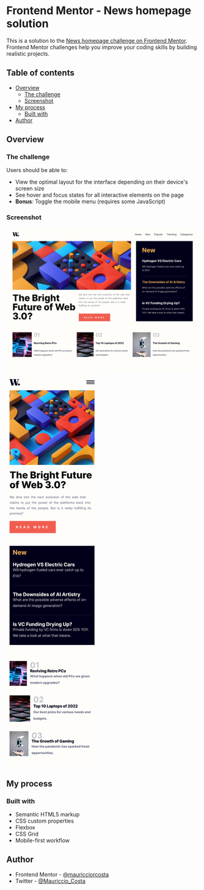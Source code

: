 # Frontend Mentor - News homepage solution

This is a solution to the [News homepage challenge on Frontend Mentor](https://www.frontendmentor.io/challenges/news-homepage-H6SWTa1MFl). Frontend Mentor challenges help you improve your coding skills by building realistic projects. 

## Table of contents

- [Overview](#overview)
  - [The challenge](#the-challenge)
  - [Screenshot](#screenshot)
- [My process](#my-process)
  - [Built with](#built-with)
- [Author](#author)

## Overview

### The challenge

Users should be able to:

- View the optimal layout for the interface depending on their device's screen size
- See hover and focus states for all interactive elements on the page
- **Bonus**: Toggle the mobile menu (requires some JavaScript)

### Screenshot

![](./screenshots/Desktop%20-%20Frontend%20Mentor%20-%20News%20homepage.jpg)
![](./screenshots/Mobile%20-%20Frontend%20Mentor%20-%20News%20homepage.png)

## My process

### Built with

- Semantic HTML5 markup
- CSS custom properties
- Flexbox
- CSS Grid
- Mobile-first workflow

## Author

- Frontend Mentor - [@mauricciorcosta](https://www.frontendmentor.io/profile/mauricciorcosta)
- Twitter - [@Mauriccio_Costa](https://www.twitter.com/Mauriccio_Costa)